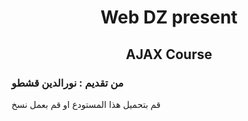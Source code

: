 <h1 align="center">Web DZ present </h1>
<h2 align="center">AJAX Course</h2>
<h3>من تقديم : نورالدين قشطو </h3>

قم بتحميل هذا المستودع او قم بعمل نسخ 
